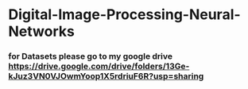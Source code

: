 # Digital-Image-Processing-Neural-Networks

### for Datasets please go to my google drive https://drive.google.com/drive/folders/13Ge-kJuz3VN0VJOwmYoop1X5rdriuF6R?usp=sharing
